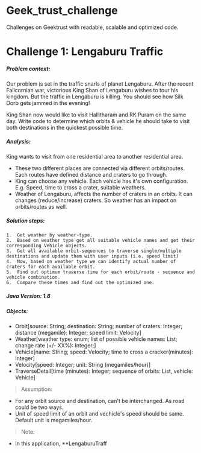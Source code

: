 # Geek_trust_challenge
Challenges on Geektrust with readable, scalable and optimized code.

# Challenge 1: Lengaburu Traffic

##### Problem context: 
Our problem is set in the traffic snarls of planet Lengaburu. After the recent Falicornian war, victorious King Shan of Lengaburu wishes to tour his kingdom. But the traffic in Lengaburu is killing. You should see how Silk Dorb gets jammed in the evening!

King Shan now would like to visit Hallitharam and RK Puram on the same day. Write code to determine which orbits
& vehicle he should take to visit both destinations in the quickest possible time.

##### Analysis:
King wants to visit from one residential area to another residential area.
 *	These two different places are connected via different orbits/routes. Each routes have defined distance and craters to go through.
 *	King can choose any vehicle. Each vehicle has it's own configuration. E.g. Speed, time to cross a crater, suitable weathers.
 *	Weather of Lengaburu, affects the number of craters in an orbits. It can changes (reduce/increase) craters. So weather has an impact on orbits/routes as well.
	
##### Solution steps:
	1.	Get weather by weather-type.
	2. 	Based on weather type get all suitable vehicle names and get their corresponding Vehicle objects.
	3. 	Get all available orbit-sequences to traverse single/multiple destinations and update them with user inputs (i.e. speed limit)
	4.	Now, based on weather type we can identify actual number of craters for each available orbit.
	5.	Find out optimum traverse time for each orbit/route - sequence and vehicle combination.
	6.	Compare these times and find out the optimized one.

##### Java Version: 1.8

##### Objects:

 *  Orbit[source: String; destination: String; number of craters: Integer; distance (megamile): Integer; speed limit: Velocity]
 *  Weather[weather type: enum; list of possible vehicle names: List<String>; change rate (+/- XX%): Integer;]
 *  Vehicle[name: String; speed: Velocity; time to cross a cracker(minutes): Integer]
 * 	Velocity[speed: Integer; unit: String (megamiles/hour)]
 *  TraverseDetail[time (minutes): Integer; sequence of orbits: List<Orbit>, vehicle: Vehicle] 
 
> Assumption: 

 *	For any orbit source and destination, can't be interchanged. As road could be two ways. 
 *  Unit of speed limit of an orbit and vechicle's speed should be same. Default unit is megamiles/hour.

> Note: 

 *	In this application, **LengaburuTraff
